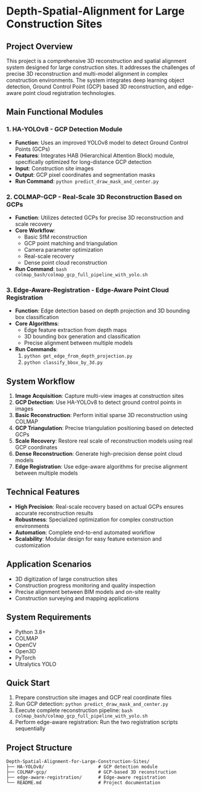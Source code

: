 # Depth-Spatial-Alignment for Large Construction Sites

## Project Overview

This project is a comprehensive 3D reconstruction and spatial alignment system designed for large construction sites. It addresses the challenges of precise 3D reconstruction and multi-model alignment in complex construction environments. The system integrates deep learning object detection, Ground Control Point (GCP) based 3D reconstruction, and edge-aware point cloud registration technologies.

## Main Functional Modules

### 1. HA-YOLOv8 - GCP Detection Module
- **Function**: Uses an improved YOLOv8 model to detect Ground Control Points (GCPs)
- **Features**: Integrates HAB (Hierarchical Attention Block) module, specifically optimized for long-distance GCP detection
- **Input**: Construction site images
- **Output**: GCP pixel coordinates and segmentation masks
- **Run Command**: `python predict_draw_mask_and_center.py`

### 2. COLMAP-GCP - Real-Scale 3D Reconstruction Based on GCPs
- **Function**: Utilizes detected GCPs for precise 3D reconstruction and scale recovery
- **Core Workflow**:
  - Basic SfM reconstruction
  - GCP point matching and triangulation
  - Camera parameter optimization
  - Real-scale recovery
  - Dense point cloud reconstruction
- **Run Command**: `bash colmap_bash/colmap_gcp_full_pipeline_with_yolo.sh`

### 3. Edge-Aware-Registration - Edge-Aware Point Cloud Registration
- **Function**: Edge detection based on depth projection and 3D bounding box classification
- **Core Algorithms**:
  - Edge feature extraction from depth maps
  - 3D bounding box generation and classification
  - Precise alignment between multiple models
- **Run Commands**: 
  1. `python get_edge_from_depth_projection.py`
  2. `python classify_bbox_by_3d.py`

## System Workflow

1. **Image Acquisition**: Capture multi-view images at construction sites
2. **GCP Detection**: Use HA-YOLOv8 to detect ground control points in images
3. **Basic Reconstruction**: Perform initial sparse 3D reconstruction using COLMAP
4. **GCP Triangulation**: Precise triangulation positioning based on detected GCPs
5. **Scale Recovery**: Restore real scale of reconstruction models using real GCP coordinates
6. **Dense Reconstruction**: Generate high-precision dense point cloud models
7. **Edge Registration**: Use edge-aware algorithms for precise alignment between multiple models

## Technical Features

- **High Precision**: Real-scale recovery based on actual GCPs ensures accurate reconstruction results
- **Robustness**: Specialized optimization for complex construction environments
- **Automation**: Complete end-to-end automated workflow
- **Scalability**: Modular design for easy feature extension and customization

## Application Scenarios

- 3D digitization of large construction sites
- Construction progress monitoring and quality inspection
- Precise alignment between BIM models and on-site reality
- Construction surveying and mapping applications

## System Requirements

- Python 3.8+
- COLMAP
- OpenCV
- Open3D
- PyTorch
- Ultralytics YOLO

## Quick Start

1. Prepare construction site images and GCP real coordinate files
2. Run GCP detection: `python predict_draw_mask_and_center.py`
3. Execute complete reconstruction pipeline: `bash colmap_bash/colmap_gcp_full_pipeline_with_yolo.sh`
4. Perform edge-aware registration: Run the two registration scripts sequentially

## Project Structure

```
Depth-Spatial-Alignment-for-Large-Construction-Sites/
├── HA-YOLOv8/                    # GCP detection module
├── COLMAP-gcp/                   # GCP-based 3D reconstruction
├── edge-aware-registration/      # Edge-aware registration
└── README.md                     # Project documentation
```

